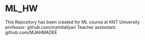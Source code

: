 # ML_HW
This Repository has been created for ML course at KNT University
professor: github.com/mahdialiyari 
Teacher assisstant: github.com/MJAHMADEE
